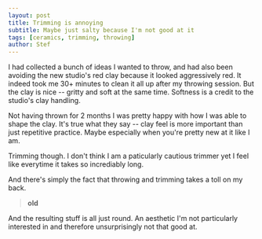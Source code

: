 ```yaml
---
layout: post
title: Trimming is annoying 
subtitle: Maybe just salty because I'm not good at it
tags: [ceramics, trimming, throwing]
author: Stef
---
```


I had collected a bunch of ideas I wanted to throw, and had also been avoiding the new studio's red clay because it looked aggressively red. It indeed took me 30+ minutes to clean it all up after my throwing session. But the clay is nice -- gritty and soft at the same time. Softness is a credit to the studio's clay handling. 

Not having thrown for 2 months I was pretty happy with how I was able to shape the clay. It's true what they say -- clay feel is more important than just repetitive practice. Maybe especially when you're pretty new at it like I am. 

Trimming though. I don't think I am a paticularly cautious trimmer yet I feel like everytime it takes so incrediably long. 

And there's simply the fact that throwing and trimming takes a toll on my back.  
> **old**

And the resulting stuff is all just round. An aesthetic I'm not particularly interested in and therefore unsurprisingly not that good at. 

